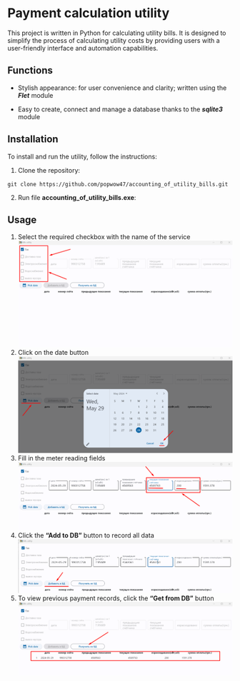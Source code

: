 # Payment calculation utility

This project is written in Python for calculating utility bills. It is designed to simplify the process of calculating utility costs by providing users with a user-friendly interface and automation capabilities.

## Functions
- Stylish appearance: for user convenience and clarity; written using the **_Flet_** module

- Easy to create, connect and manage a database thanks to the **_sqlite3_** module


## Installation

To install and run the utility, follow the instructions:

1. Clone the repository:
```shell   
git clone https://github.com/popwow47/accounting_of_utility_bills.git
```
2. Run file **accounting_of_utility_bills.exe**:
## Usage
1. Select the required checkbox with the name of the service
    ![Image alt](https://github.com/popwow47/accounting_of_utility_bills/blob/main/screenshots/Screenshot_1.png)
2. Click on the date button
    ![Image alt](https://github.com/popwow47/accounting_of_utility_bills/blob/main/screenshots/Screenshot_2.png)
3. Fill in the meter reading fields
    ![Image alt](https://github.com/popwow47/accounting_of_utility_bills/blob/main/screenshots/Screenshot_3.png)
4. Click the **“Add to DB”** button to record all data
    ![Image alt](https://github.com/popwow47/accounting_of_utility_bills/blob/main/screenshots/Screenshot_4.png)
5. To view previous payment records, click the **“Get from DB”** button
    ![Image alt](https://github.com/popwow47/accounting_of_utility_bills/blob/main/screenshots/Screenshot_5.png)
